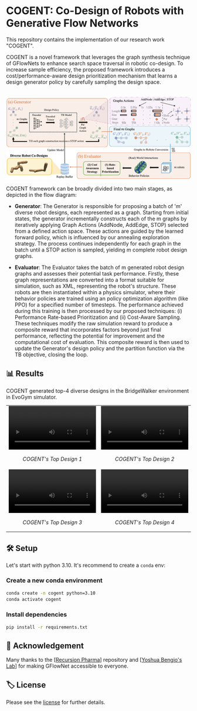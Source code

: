 # COGENT: Co-Design of Robots with Generative Flow Networks

<!-- <p align="center">
·
<a href="[Link to your paper/publication]">Paper</a>
·
<a href="[Link to your GitHub repository]">Code</a>
·
<a href="[Link to your project website]">Website</a>
·
<a href="[Link to your Hugging Face model/dataset]">Hugging Face</a>
</p> -->

This repository contains the implementation of our research work "COGENT".
<!-- ([Conference/Journal Name Year], [Publication Type]). [Additional information about presentation/publication]. -->

COGENT is a novel framework that leverages the graph synthesis technique of GFlowNets to enhance search space traversal in robotic co-design. To increase sample efficiency, the proposed framework introduces a cost/performance-aware design prioritization mechanism that learns a design generator policy by carefully sampling the design space.

<p align="center">
    <br>
    <img src="assets/COGENT_methodology.png"/>
    <br>
<p>

COGENT framework can be broadly divided into two main stages, as depicted in the flow diagram:

* **Generator**: The Generator is responsible for proposing a batch of 'm' diverse robot designs, each represented as a graph. Starting from initial states, the generator incrementally constructs each of the m graphs by iteratively applying Graph Actions (AddNode, AddEdge, STOP) selected from a defined action space. These actions are guided by the learned forward policy, which is influenced by our annealing exploration strategy. The process continues independently for each graph in the batch until a STOP action is sampled, yielding m complete robot design graphs.

* **Evaluator**: The Evaluator takes the batch of m generated robot design graphs and assesses their potential task performance. Firstly, these graph representations are converted into a format suitable for simulation, such as XML, representing the robot's structure. These robots are then instantiated within a physics simulator, where their behavior policies are trained using an policy optimization algorithm (like PPO) for a specified number of timesteps. The performance achieved during this training is then processed by our proposed techniques: (i) Performance Rate-based Prioritization and (ii) Cost-Aware Sampling. These techniques modify the raw simulation reward to produce a composite reward that incorporates factors beyond just final performance, reflecting the potential for improvement and the computational cost of evaluation. This composite reward is then used to update the Generator's design policy and the partition function via the TB objective, closing the loop.

## 📊 Results
COGENT generated top-4 diverse designs in the BridgeWalker environment in EvoGym simulator.
<div align="center">
  <table>
    <tr>
      <td align="center">
        <video src="assets/videos/video1.mp4" width="100%" controls></video>
        <p><em>COGENT's Top Design 1</em></p>
      </td>
      <td align="center">
        <video src="assets/videos/video2.mp4" width="100%" controls></video>
        <p><em>COGENT's Top Design 2</em></p>
      </td>
    </tr>
    <tr>
      <td align="center">
        <video src="assets/videos/video3.mp4" width="100%" controls></video>
        <p><em>COGENT's Top Design 3</em></p>
      </td>
      <td align="center">
        <video src="assets/videos/video4.mp4" width="100%" controls></video>
        <p><em>COGENT's Top Design 4</em></p>
      </td>
    </tr>
  </table>
</div>

## 🛠️ Setup
Let's start with python 3.10. It's recommend to create a `conda` env:

### Create a new conda environment 
```bash
conda create -n cogent python=3.10
conda activate cogent
```

### Install dependencies
```bash
pip install -r requirements.txt
```

<!-- ### (Optional) Pretrained Models
We provide pretrained models in `[path/to/models]` for visualization.

* You can download pretrained models from [Download Link]

* [Instructions for using the pretrained models]

## 💻 Training
```bash
[Training command/script]
```

[Detailed explanation of training process, hyperparameters, etc.] -->

## 🙏 Acknowledgement
<p>Many thanks to the [<a href="https://github.com/recursionpharma" target="_blank">Recursion Pharma</a>] repository and [<a href="https://github.com/bengioe" target="_blank">Yoshua Bengio's Lab</a>] for making GFlowNet accessible to everyone.</p>

<!-- ## 📚 Citation
If you find our work useful in your research, please consider citing:
```bibtex
@inproceedings{
  [citation information]
}
``` -->

## 🏷️ License
Please see the [license](LICENSE) for further details.
